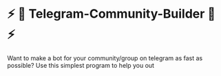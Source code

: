 # :zap: :robot: Telegram-Community-Builder :robot: :zap:
Want to make a bot for your community/group on telegram as fast as possible? Use this simplest program to help you out
